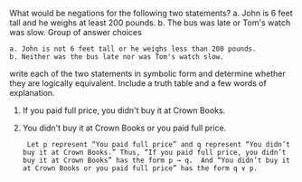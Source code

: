 What would be negations for the following two statements?
a. John is 6 feet tall and he weighs at least 200 pounds.
b. The bus was late or Tom's watch was slow.
Group of answer choices
 
    a. John is not 6 feet tall or he weighs less than 200 pounds.
    b. Neither was the bus late nor was Tom's watch slow.

write each of the two statements in symbolic form and determine whether they are logically equivalent. Include a truth table and a few words of explanation.
1. If you paid full price, you didn't buy it at Crown Books.
2. You didn't buy it at Crown Books or you paid full price.


        Let p represent “You paid full price” and q represent “You didn’t buy it at Crown Books.” Thus, “If you paid full price, you didn’t buy it at Crown Books” has the form p → q.  And “You didn’t buy it at Crown Books or you paid full price” has the form q ∨ p.
